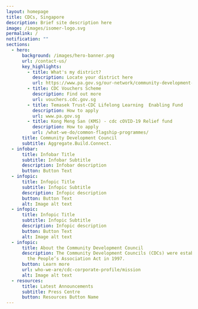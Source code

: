 ```yaml
---
layout: homepage
title: CDCs, Singapore
description: Brief site description here
image: /images/isomer-logo.svg
permalink: /
notification: ""
sections:
  - hero:
      background: /images/hero-banner.png
      url: /contact-us/
      key_highlights:
        - title: What's my district?
          description: Locate your district here
          url: https://www.pa.gov.sg/our-network/community-development-councils
        - title: CDC Vouchers Scheme
          description: Find out more
          url: vouchers.cdc.gov.sg
        - title: Temasek Trust-CDC Lifelong Learning  Enabling Fund
          description: How to apply
          url: www.pa.gov.sg
        - title: Kong Meng San (KMS) - cdc cOVID-19 Relief fund
          description: How to apply
          url: /what-we-do/common-flagship-programmes/
      title: Community Development Council
      subtitle: Aggregate.Build.Connect.
  - infobar:
      title: Infobar Title
      subtitle: Infobar Subtitle
      description: Infobar description
      button: Button Text
  - infopic:
      title: Infopic Title
      subtitle: Infopic Subtitle
      description: Infopic description
      button: Button Text
      alt: Image alt text
  - infopic:
      title: Infopic Title
      subtitle: Infopic Subtitle
      description: Infopic description
      button: Button Text
      alt: Image alt text
  - infopic:
      title: About the Community Development Council
      description: The Community Development Councils (CDCs) were established under
        the People’s Association Act in 1997.
      button: Learn more
      url: who-we-are/cdc-corporate-profile/mission
      alt: Image alt text
  - resources:
      title: Latest Announcements
      subtitle: Press Centre
      button: Resources Button Name
---
```

